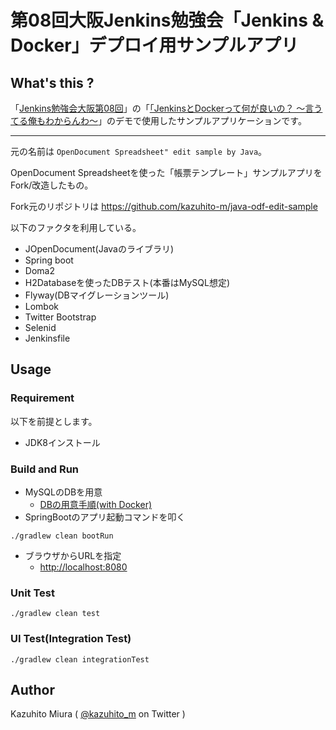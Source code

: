 第08回大阪Jenkins勉強会「Jenkins & Docker」デプロイ用サンプルアプリ
==============================================

## What's this ?


「[Jenkins勉強会大阪第08回](https://connpass.com/event/44408/)」の「[「JenkinsとDockerって何が良いの？ 〜言うてる俺もわからんわ〜]()」のデモで使用したサンプルアプリケーションです。


---

元の名前は `OpenDocument Spreadsheet" edit sample by Java`。

OpenDocument Spreadsheetを使った「帳票テンプレート」サンプルアプリをFork/改造したもの。

Fork元のリポジトリは https://github.com/kazuhito-m/java-odf-edit-sample

以下のファクタを利用している。

- JOpenDocument(Javaのライブラリ)
- Spring boot
- Doma2
- H2Databaseを使ったDBテスト(本番はMySQL想定)
- Flyway(DBマイグレーションツール)
- Lombok
- Twitter Bootstrap
- Selenid
- Jenkinsfile

## Usage

### Requirement

以下を前提とします。

- JDK8インストール

### Build and Run

- MySQLのDBを用意
    + [DBの用意手順(with Docker)](./INITIAL_DATABASE.md)
- SpringBootのアプリ起動コマンドを叩く
```
./gradlew clean bootRun
```
- ブラウザからURLを指定
    + [http://localhost:8080](http://localhost:8080)

### Unit Test

```
./gradlew clean test
```

### UI Test(Integration Test)

```
./gradlew clean integrationTest
```


## Author

Kazuhito Miura ( [@kazuhito_m](https://twitter.com/kazuhito_m) on Twitter )
